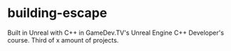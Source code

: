 # building-escape

Built in Unreal with C++ in GameDev.TV's Unreal Engine C++ Developer's course. Third of x amount of projects.
